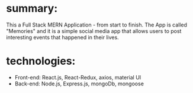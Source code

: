 # summary:
This a Full Stack MERN Application - from start to finish. The App is called "Memories" and it is a simple social media app that allows users to post interesting events that happened in their lives.

# technologies:
- Front-end: React.js, React-Redux, axios, material UI
- Back-end: Node.js, Express.js, mongoDb, mongoose



